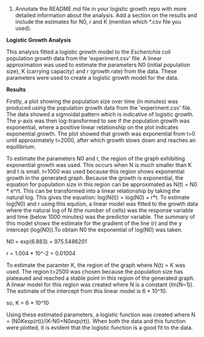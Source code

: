 1. Annotate the README.md file in your logistic growth repo with more detailed information about the analysis. Add a section on the results and include the estimates for N0, r and K (mention which *.csv file you used).

**Logistic Growth Analysis**

This analysis fitted a logistic growth model to the *Escherichia coli* population growth data from the 'experiment.csv' file. A linear approximation was used to estimate the parameters N0 (initial population size), K (carrying capacity) and r (growth rate) from the data. These parameters were used to create a logistic growth model for the data. 

**Results**

Firstly, a plot showing the population size over time (in minutes) was produced using the population growth data from the 'experiment.csv' file. The data showed a sigmoidal pattern which is indicative of logistic growth. The y-axis was then log-transformed to see if the population growth was exponential, where a positive linear relationship on the plot indicates exponential growth. The plot showed that growth was exponential from t=0 until approximately t=2000, after which growth slows down and reaches an equilibrium. 

To estimate the parameters N0 and r, the region of the graph exhibiting exponential growth was used. This occurs when N is much smaller than K and t is small. t<1000 was used because this region shows exponential growth in the generated graph. Because the growth is exponential, the equation for population size in this region can be approximated as N(t) = N0 * e^rt. This can be transformed into a linear relationship by taking the natural log. This gives the equation: log(N(t)) = log(N0) + r*t. To estimate log(N0) and r using this eqution, a linear model was fitted to the growth data where the natural log of N (the number of cells) was the response variable and time (below 1000 minutes) was the predictor variable. The summary of this model shows the estimate for the gradient of the line (r) and the y intercept (log(N0)).To obtain N0 the exponential of log(N0) was taken.

  N0 = exp(6.883) = 975.5486201

  r = 1.004 * 10^-2 = 0.01004


To estimate the paramter K, the region of the graph where N(t) = K was used. The region t>2500 was chosen because the population size has plateaued and reached a stable point in this region of the generated graph. A linear model for this region was created where N is a constant (lm(N~1)). The estimate of the intercept from this linear model is 6 * 10^10.

  so, K = 6 * 10^10


Using these estimated parameters, a logistic function was created where N = (N0*K*exp(rt))/(K-N0+N0*exp(r*t)). When both the data and this function were plotted, it is evident that the logistic function is a good fit to the data. 






